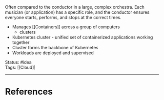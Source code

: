 Often compared to the conductor in a large, complex orchestra. Each musician (or application) has a specific role, and the conductor ensures everyone starts, performs, and stops at the correct times.

- Manages [[Containers]] across a group of computers
	- ﻿﻿clusters
- ﻿﻿Kubernetes cluster - unified set of containerized applications working together
- ﻿﻿Cluster forms the backbone of Kubernetes
- ﻿﻿Workloads are deployed and supervised

Status: #idea  
Tags: [[Cloud]]  

---
# References